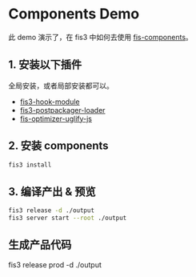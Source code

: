 Components Demo
=======================================

此 demo 演示了，在 fis3 中如何去使用 [fis-components](https://github.com/fis-components/components)。

## 1. 安装以下插件
全局安装，或者局部安装都可以。

* [fis3-hook-module](https://github.com/fex-team/fis3-hook-module)
* [fis3-postpackager-loader](https://github.com/fex-team/fis3-postpackager-loader)
* [fis-optimizer-uglify-js](https://github.com/fex-team/fis-optimizer-uglify-js)

## 2. 安装 components

```bash
fis3 install
```

## 3. 编译产出 & 预览

```bash
fis3 release -d ./output
fis3 server start --root ./output
```

## 生成产品代码

fis3 release prod -d ./output
